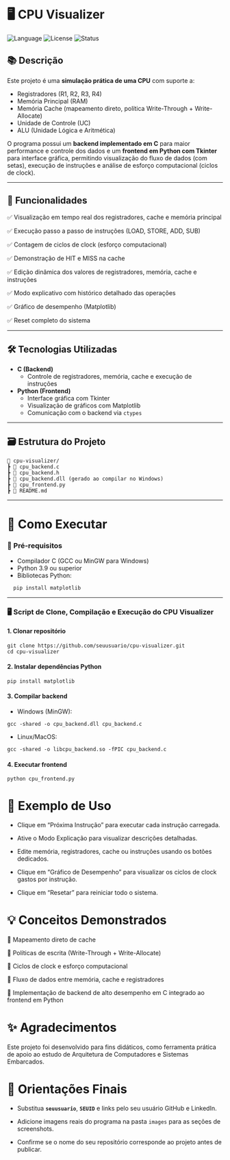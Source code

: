 # 🖥️ CPU Visualizer

![Language](https://img.shields.io/badge/Language-C%20%26%20Python-blue)
![License](https://img.shields.io/badge/License-MIT-green)
![Status](https://img.shields.io/badge/Status-Ativo-success)

## 📚 Descrição

Este projeto é uma **simulação prática de uma CPU** com suporte a:

- Registradores (R1, R2, R3, R4)
- Memória Principal (RAM)
- Memória Cache (mapeamento direto, política Write-Through + Write-Allocate)
- Unidade de Controle (UC)
- ALU (Unidade Lógica e Aritmética)

O programa possui um **backend implementado em C** para maior performance e controle dos dados e um **frontend em Python com Tkinter** para interface gráfica, permitindo visualização do fluxo de dados (com setas), execução de instruções e análise de esforço computacional (ciclos de clock).

---

## 🎯 Funcionalidades

✅ Visualização em tempo real dos registradores, cache e memória principal  

✅ Execução passo a passo de instruções (LOAD, STORE, ADD, SUB)  

✅ Contagem de ciclos de clock (esforço computacional)  

✅ Demonstração de HIT e MISS na cache  

✅ Edição dinâmica dos valores de registradores, memória, cache e instruções  

✅ Modo explicativo com histórico detalhado das operações  

✅ Gráfico de desempenho (Matplotlib)  

✅ Reset completo do sistema  

---

## 🛠️ Tecnologias Utilizadas

- **C (Backend)**
  - Controle de registradores, memória, cache e execução de instruções
- **Python (Frontend)**
  - Interface gráfica com Tkinter
  - Visualização de gráficos com Matplotlib
  - Comunicação com o backend via `ctypes`

---

## 🗃️ Estrutura do Projeto
```
📁 cpu-visualizer/
┣ 📄 cpu_backend.c
┣ 📄 cpu_backend.h
┣ 📄 cpu_backend.dll (gerado ao compilar no Windows)
┣ 📄 cpu_frontend.py
┣ 📄 README.md
```


---

# 🚀 Como Executar

### 🔧 Pré-requisitos

- Compilador C (GCC ou MinGW para Windows)
- Python 3.9 ou superior
- Bibliotecas Python:
```bash
  pip install matplotlib
```
---

### 🖥️ Script de Clone, Compilação e Execução do CPU Visualizer

#### 1. Clonar repositório
```
git clone https://github.com/seuusuario/cpu-visualizer.git
cd cpu-visualizer
```
#### 2. Instalar dependências Python
```
pip install matplotlib
```
#### 3. Compilar backend
- Windows (MinGW):
```
gcc -shared -o cpu_backend.dll cpu_backend.c
```
- Linux/MacOS:
```
gcc -shared -o libcpu_backend.so -fPIC cpu_backend.c
```

#### 4. Executar frontend
```
python cpu_frontend.py
```

# 📝 Exemplo de Uso

- Clique em “Próxima Instrução” para executar cada instrução carregada.

- Ative o Modo Explicação para visualizar descrições detalhadas.

- Edite memória, registradores, cache ou instruções usando os botões dedicados.

- Clique em “Gráfico de Desempenho” para visualizar os ciclos de clock gastos por instrução.

- Clique em “Resetar” para reiniciar todo o sistema.

# 💡 Conceitos Demonstrados

🔹 Mapeamento direto de cache

🔹 Políticas de escrita (Write-Through + Write-Allocate)

🔹 Ciclos de clock e esforço computacional

🔹 Fluxo de dados entre memória, cache e registradores

🔹 Implementação de backend de alto desempenho em C integrado ao frontend em Python

# ✨ Agradecimentos

Este projeto foi desenvolvido para fins didáticos, como ferramenta prática de apoio ao estudo de Arquitetura de Computadores e Sistemas Embarcados.


# 🔖 **Orientações Finais**

- Substitua **`seuusuario`**, **`SEUID`** e links pelo seu usuário GitHub e LinkedIn.

- Adicione imagens reais do programa na pasta `images` para as seções de screenshots.

- Confirme se o nome do seu repositório corresponde ao projeto antes de publicar.


